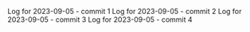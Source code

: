 Log for 2023-09-05 - commit 1
Log for 2023-09-05 - commit 2
Log for 2023-09-05 - commit 3
Log for 2023-09-05 - commit 4
